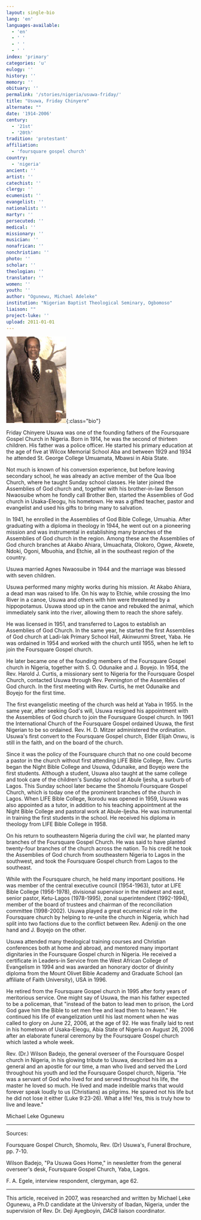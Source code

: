 ```yaml
---
layout: single-bio
lang: 'en'
languages-available:
  - 'en'
  - ' '
  - ' '
  - ' '
index: 'primary'
categories: 'u'
eulogy: ''
history: ''
memory: ''
obituary: ''
permalink: '/stories/nigeria/usuwa-friday/'
title: "Usuwa, Friday Chinyere"
alternate: ""
date: '1914-2006'
century:
  - '21st'
  - '20th'
tradition: 'protestant'
affiliation:
  - 'foursquare gospel church'
country:
  - 'nigeria'
ancient: ''
artist: ''
catechist: ''
clergy: ''
ecumenist: ''
evangelist: ''
nationalist: ''
martyr: ''
persecuted: ''
medical: ''
missionary: ''
musician: ''
nonafrican: ''
nonchristian: ''
photo: ''
scholar: ''
theologian: ''
translator: ''
women: ''
youth: ''
author: "Ogunewu, Michael Adeleke"
institution: "Nigerian Baptist Theological Seminary, Ogbomoso"
liaison: ""
project-luke: ''
upload: 2011-01-01
---
```


![Friday Chinyere Usuwa](/images/bio-pics/nigeria/usuwa-friday/Usuwa-F--C-.jpg){:class="bio"}

Friday Chinyere Usuwa was one of the founding fathers of the Foursquare Gospel Church in Nigeria. Born in 1914, he was the second of thirteen children. His father was a police officer. He started his primary education at the age of five at Wilcox Memorial School Aba and between 1929 and 1934 he attended St. George College Umuamata, Mbawsi in Abia State.

Not much is known of his conversion experience, but before leaving secondary school, he was already an active member of the Qua Iboe Church, where he taught Sunday school classes. He later joined the Assemblies of God church and, together with his brother-in-law Benson Nwaosuibe whom he fondly call Brother Ben, started the Assemblies of God church in Usaka-Eleogu, his hometown. He was a gifted teacher, pastor and evangelist and used his gifts to bring many to salvation.

In 1941, he enrolled in the Assemblies of God Bible College, Umuahia. After graduating with a diploma in theology in 1944, he went out on a pioneering mission and was instrumental in establishing many branches of the Assemblies of God church in the region. Among these are the Assemblies of God church branches at Akabo Ahiara, Umuachata, Olokoro, Ogwe, Akwete, Ndoki, Ogoni, Mbuohia, and Etchie, all in the southeast region of the country.

Usuwa married Agnes Nwaosuibe in 1944 and the marriage was blessed with seven children.

Usuwa performed many mighty works during his mission. At Akabo Ahiara, a dead man was raised to life. On his way to Etchie, while crossing the Imo River in a canoe, Usuwa and others with him were threatened by a hippopotamus. Usuwa stood up in the canoe and rebuked the animal, which immediately sank into the river, allowing them to reach the shore safely.

He was licensed in 1951, and transferred to Lagos to establish an Assemblies of God Church.  In the same year, he started the first Assemblies of God church at Ladi-lak Primary School Hall, Akinwunmi Street, Yaba. He was ordained in 1954 and worked with the church until 1955, when he left to join the Foursquare Gospel church.

He later became one of the founding members of the Foursquare Gospel church in Nigeria, together with S. O. Odunaike and J. Boyejo. In 1954, the Rev. Harold J. Curtis, a missionary sent to Nigeria for the Foursquare Gospel Church, contacted Usuwa through Rev. Pennington of the Assemblies of God church. In the first meeting with Rev. Curtis, he met Odunaike and Boyejo for the first time.

The first evangelistic meeting of the church was held at Yaba in 1955.  In the same year, after seeking God's will, Usuwa resigned his appointment with the Assemblies of God church to join the Foursquare Gospel church. In 1961 the International Church of the Foursquare Gospel ordained Usuwa, the first Nigerian to be so ordained. Rev. H. D. Mitzer administered the ordination. Usuwa's first convert to the Foursquare Gospel church, Elder Elijah Onwu, is still in the faith, and on the board of the church.

Since it was the policy of the Foursquare church that no one could become a pastor in the church without first attending LIFE Bible College, Rev. Curtis began the Night Bible College and Usuwa, Odunaike, and Boyejo were the first students.  Although a student, Usuwa also taught at the same college and took care of the children's Sunday school at Abule Ijesha, a surburb of Lagos. This Sunday school later became the Shomolu Foursquare Gospel Church, which is today one of the prominent branches of the church in Lagos. When LIFE Bible College, Ikorodu was opened in 1959, Usuwa was also appointed as a tutor, in addition to his teaching appointment at the Night Bible College and pastoral work at Abule-Ijesha. He was instrumental in training the first students in the school. He received his diploma in theology from LIFE Bible College in 1958.

On his return to southeastern Nigeria during the civil war, he planted many branches of the Foursquare Gospel Church.  He was said to have planted twenty-four branches of the church across the nation.  To his credit he took the Assemblies of God church from southeastern Nigeria to Lagos in the southwest, and took the Foursquare Gospel church from Lagos to the southeast.

While with the Foursquare church, he held many important positions. He was member of the central executive council (1954-1963), tutor at LIFE Bible College (1956-1978), divisional supervisor in the midwest and east, senior pastor, Ketu-Lagos (1978-1995), zonal superintendent (1992-1994), member of the board of trustees and chairman of the reconciliation committee (1998-2002). Usuwa played a great ecumenical role in the Foursquare church by helping to re-unite the church in Nigeria, which had split into two factions due to the conflict between Rev. Adeniji on the one hand and J. Boyejo on the other.

Usuwa attended many theological training courses and Christian conferences both at home and abroad, and mentored many important dignitaries in the Foursquare Gospel church in Nigeria. He received a certificate in Leaders-in Service from the West African College of Evangelism in 1994 and was awarded an honorary doctor of divinity diploma from the Mount Olivet Bible Academy and Graduate School (an affiliate of Faith University), USA in 1996.

He retired from the Foursquare Gospel church in 1995 after forty years of meritorious service. One might say of Usuwa, the man his father expected to be a policeman, that "instead of the baton to lead men to prison, the Lord God gave him the Bible to set men free and lead them to heaven."  He continued his life of evangelization until his last moment when he was called to glory on June 22, 2006, at the age of 92.  He was finally laid to rest in his hometown of  Usaka-Eleogu, Abia State of Nigeria on August 26, 2006 after an elaborate funeral ceremony by the Foursquare Gospel church which lasted a whole week.

Rev. (Dr.) Wilson Badejo, the general overseer of the Foursquare Gospel church in Nigeria, in his glowing tribute to Usuwa, described him as a general and an apostle for our time, a man who lived and served the Lord throughout his youth and led the Foursquare Gospel church, Nigeria.  "He was a servant of God who lived for and served throughout his life, the master he loved so much.  He lived and made indelible marks that would forever speak loudly to us (Christians) as pilgrims.  He spared not his life but he did not lose it either (Luke 9:23-26). What a life! Yes, this is truly how to live and leave."

Michael Leke Ogunewu

---

Sources:

Foursquare Gospel Church, Shomolu, Rev. (Dr) Usuwa's, Funeral Brochure, pp. 7-10.

Wilson Badejo, "Pa Usuwa Goes Home," in newsletter from the general overseer's desk, Foursquare Gospel Church, Yaba, Lagos.

F. A. Egele, interview respondent, clergyman, age 62.

---

This article, received in 2007, was researched and written by Michael Leke Ogunewu, a Ph.D candidate at the University of Ibadan, Nigeria, under the supervision of Rev. Dr. Deji Ayegboyin, *DACB* liaison coordinator.
